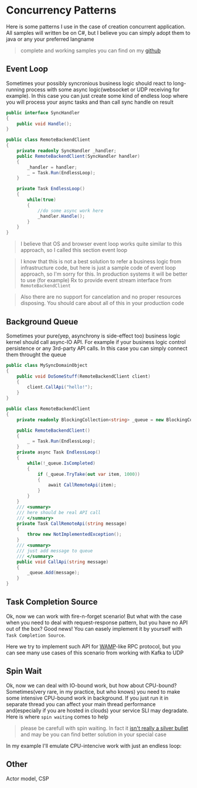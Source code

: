# Concurrency Patterns

Here is some patterns I use in the case of creation concurrent application. All samples will written be on C#, but I believe you can simply adopt them to java or any your preferred langname
> complete and working samples you can find on my [github](https://github.com/ondator/dotnet-concurrency-samples)

## Event Loop
Sometimes your possibly syncronious business logic should react to long-running process with some async logic(websocket or UDP receiving for example). In this case you can just create some kind of endless loop where you will process your async tasks and than call sync handle on result  

```cs
public interface SyncHandler
{
    public void Handle();
}

public class RemoteBackendClient
{
    private readonly SyncHandler _handler;
    public RemoteBackendClient(SyncHandler handler)
    {
        _handler = handler;
        _ = Task.Run(EndlessLoop);
    }

    private Task EndlessLoop()
    {
        while(true)
        {
            //do some async work here
            _handler.Handle();
        }
    }
}
```

> I believe that OS and browser event loop works quite similar to this approach, so I called this section event loop

> I know that this is not a best solution to refer a business logic from infrastructure code, but here is just a sample code of event loop approach, so I'm sorry for this. In production systems it will be better to use (for example) Rx to provide event stream interface from `RemoteBackendClient`

> Also there are no support for cancelation and no proper resources disposing. You should care about all of this in your production code

## Background Queue
Sometimes your pure(yep, asynchrony is side-effect too) business logic kernel should call async-IO API. For example if your business logic control persistence or any 3rd-party API calls. In this case you can simply connect them throught the queue

```cs
public class MySyncDomainObject
{
    public void DoSomeStuff(RemoteBackendClient client)
    {
        client.CallApi("hello!");
    }
}

public class RemoteBackendClient
{
    private readonly BlockingCollection<string> _queue = new BlockingCollection<string>();

    public RemoteBackendClient()
    {        
        _ = Task.Run(EndlessLoop);
    }
    private async Task EndlessLoop()
    {
        while(!_queue.IsCompleted)
        {
            if (_queue.TryTake(out var item, 1000))
            {
                await CallRemoteApi(item);
            }
        }
    }
    /// <summary>
    /// here should be real API call
    /// </summary>
    private Task CallRemoteApi(string message)
    {
        throw new NotImplementedException();
    }
    /// <summary>
    /// just add message to queue
    /// </summary>
    public void CallApi(string message)
    {
        _queue.Add(message);
    }
}
```
## Task Completion Source
Ok, now we can work with fire-n-forget scenario! But what with the case when you need to deal with request-response pattern, but you have no API out of the box? 
Good news! You can easely implement it by yourself with  `Task Completion Source`. 

Here we try to implement such API for [WAMP](https://wamp-proto.org/)-like RPC protocol, but you can see many use cases of this scenario from working with Kafka to UDP



## Spin Wait
Ok, now we can deal with IO-bound work, but how about CPU-bound? Sometimes(very rare, in my practice, but who knows) you need to make some intensive CPU-bound work in background. If you just run it in separate thread you can affect your main thread performance and(especially if you are hosted in clouds) your service SLI may degradate. Here is where `spin waiting` comes to help
> please be carefull with spin waiting. In fact it [isn't really a silver bullet](https://travisdowns.github.io/blog/2020/07/06/concurrency-costs.html) and may be you can find better solution in your special case

In my example I'll emulate CPU-intencive work with just an endless loop:

## Other
Actor model, CSP